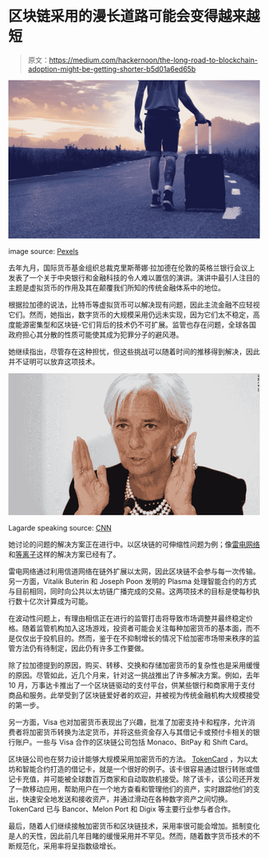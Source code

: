 # 区块链采用的漫长道路可能会变得越来越短

> 原文：<https://medium.com/hackernoon/the-long-road-to-blockchain-adoption-might-be-getting-shorter-b5d01a6ed65b>

![](img/2e31f88cec996f387d8320d4346f2a4a.png)

image source: [Pexels](https://www.pexels.com/)

去年九月，国际货币基金组织总裁克里斯蒂娜·拉加德在伦敦的英格兰银行会议上发表了一个关于中央银行和金融科技的令人难以置信的演讲。演讲中最引人注目的主题是虚拟货币的作用及其在颠覆我们所知的传统金融体系中的地位。

根据拉加德的说法，比特币等虚拟货币可以解决现有问题，因此主流金融不应轻视它们。然而，她指出，数字货币的大规模采用仍远未实现，因为它们太不稳定，高度能源密集型和区块链-它们背后的技术仍不可扩展。监管也存在问题，全球各国政府担心其分散的性质可能使其成为犯罪分子的避风港。

她继续指出，尽管存在这种担忧，但这些挑战可以随着时间的推移得到解决，因此并不证明可以放弃这项技术。

![](img/4483117fb40a97a5a188cf89c8a31454.png)

Lagarde speaking source: [CNN](https://edition.cnn.com/)

她讨论的问题的解决方案正在进行中。以区块链的可伸缩性问题为例；像[雷电网络](https://raiden.network/)和[等离子](https://plasma.io/)这样的解决方案已经有了。

雷电网络通过利用信道网络在链外扩展以太网，因此区块链不会参与每一次传输。另一方面，Vitalik Buterin 和 Joseph Poon 发明的 Plasma 处理智能合约的方式与目前相同，同时向公共以太坊链广播完成的交易。这两项技术的目标是使每秒执行数十亿次计算成为可能。

在波动性问题上，有理由相信正在进行的监管打击将导致市场调整并最终稳定价格。随着监管机构加入这场游戏，投资者可能会关注每种加密货币的基本面，而不是仅仅出于投机目的。然而，鉴于在不抑制增长的情况下给加密市场带来秩序的监管方法仍有待制定，因此仍有许多工作要做。

除了拉加德提到的原因，购买、转移、交换和存储加密货币的复杂性也是采用缓慢的原因。尽管如此，近几个月来，针对这一挑战推出了许多解决方案。例如，去年 10 月，万事达卡推出了一个区块链驱动的支付平台，供某些银行和商家用于支付商品和服务。此举受到了区块链爱好者的欢迎，并被视为传统金融机构大规模接受的第一步。

另一方面，Visa 也对加密货币表现出了兴趣，批准了加密支持卡和程序，允许消费者将加密货币转换为法定货币，并将这些资金存入与其借记卡或预付卡相关的银行账户。一些与 Visa 合作的区块链公司包括 Monaco、BitPay 和 Shift Card。

区块链公司也在努力设计能够大规模采用加密货币的方法。 [TokenCard](https://tokencard.io/) ，为以太坊和智能合约打造的借记卡，就是一个很好的例子。该卡很容易通过银行转账或借记卡充值，并可能被全球数百万商家和自动取款机接受。除了该卡，该公司还开发了一款移动应用，帮助用户在一个地方查看和管理他们的资产，实时跟踪他们的支出，快速安全地发送和接收资产，并通过滑动在各种数字资产之间切换。TokenCard 已与 Bancor、Melon Port 和 Digix 等主要行业参与者合作。

最后，随着人们继续接触加密货币和区块链技术，采用率很可能会增加。抵制变化是人的天性，因此前几年目睹的缓慢采用并不罕见。然而，随着数字货币技术的不断规范化，采用率将呈指数级增长。